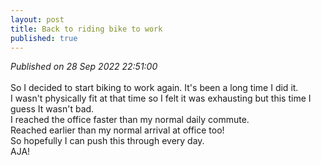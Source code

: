 ```yaml
---
layout: post
title: Back to riding bike to work
published: true
---
```

_Published on 28 Sep 2022 22:51:00_
<br>
<br>
So I decided to start biking to work again. It's been a long time I did it.
<br>
I wasn't physically fit at that time so I felt it was exhausting but this time I guess It wasn't bad.
<br>
I reached the office faster than my normal daily commute. 
<br>
Reached earlier than my normal arrival at office too!
<br>
So hopefully I can push this through every day. 
<br>
AJA!
